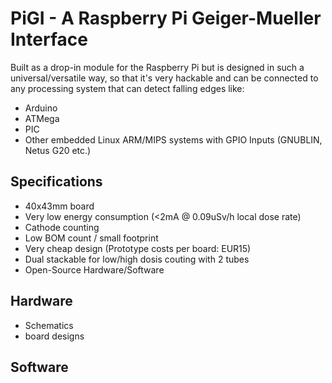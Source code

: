 # PiGI - A Raspberry Pi Geiger-Mueller Interface

Built as a drop-in module for the Raspberry Pi but is designed in such a universal/versatile way, so that it's very hackable and can be connected to any processing system that can detect falling edges like:

  * Arduino
  * ATMega
  * PIC
  * Other embedded Linux ARM/MIPS systems with GPIO Inputs (GNUBLIN, Netus G20 etc.)

## Specifications

  * 40x43mm board
  * Very low energy consumption (<2mA @ 0.09uSv/h local dose rate)
  * Cathode counting
  * Low BOM count / small footprint
  * Very cheap design (Prototype costs per board: EUR15)
  * Dual stackable for low/high dosis couting with 2 tubes
  * Open-Source Hardware/Software

## Hardware

  * Schematics
  * board designs 

## Software


